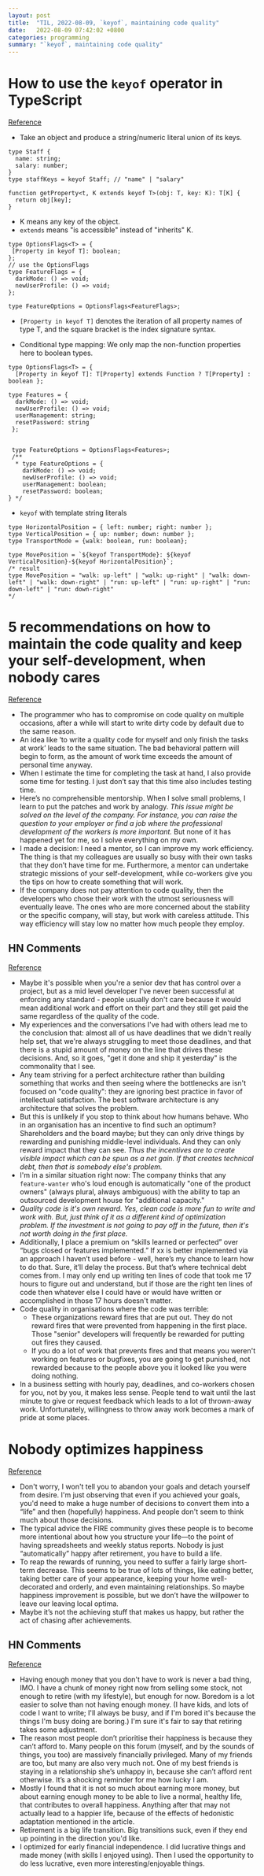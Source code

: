 ```yaml
---
layout: post
title:  "TIL, 2022-08-09, `keyof`, maintaining code quality"
date:   2022-08-09 07:42:02 +0800
categories: programming
summary: "`keyof`, maintaining code quality"
---
```


# How to use the `keyof` operator in TypeScript
[Reference](https://blog.logrocket.com/how-to-use-keyof-operator-typescript/)

- Take an object and produce a string/numeric literal union of its keys.

```
type Staff {
  name: string;
  salary: number;
}
type staffKeys = keyof Staff; // "name" | "salary"
```

```
function getProperty<t, K extends keyof T>(obj: T, key: K): T[K] {
  return obj[key];
}
```

- K means any key of the object.
- `extends` means "is accessible" instead of "inherits" K.

```
type OptionsFlags<T> = {
 [Property in keyof T]: boolean;
};
// use the OptionsFlags
type FeatureFlags = {
  darkMode: () => void;
  newUserProfile: () => void;
};

type FeatureOptions = OptionsFlags<FeatureFlags>;
```

- `[Property in keyof T]` denotes the iteration of all property names of type T, and the square bracket is the index signature syntax.

- Conditional type mapping: We only map the non-function properties here to boolean types.

```
type OptionsFlags<T> = {
  [Property in keyof T]: T[Property] extends Function ? T[Property] : boolean };

type Features = {
  darkMode: () => void;
  newUserProfile: () => void;
  userManagement: string;
  resetPassword: string
 };


 type FeatureOptions = OptionsFlags<Features>;
 /**
  * type FeatureOptions = {
    darkMode: () => void;
    newUserProfile: () => void;
    userManagement: boolean;
    resetPassword: boolean;
} */
```

- `keyof` with template string literals

```
type HorizontalPosition = { left: number; right: number };
type VerticalPosition = { up: number; down: number };
type TransportMode = {walk: boolean, run: boolean};

type MovePosition = `${keyof TransportMode}: ${keyof VerticalPosition}-${keyof HorizontalPosition}`;
/* result
type MovePosition = "walk: up-left" | "walk: up-right" | "walk: down-left" | "walk: down-right" | "run: up-left" | "run: up-right" | "run: down-left" | "run: down-right"
*/
```

# 5 recommendations on how to maintain the code quality and keep your self-development, when nobody cares
[Reference](https://mkdev.me/posts/5-recommendations-on-how-to-maintain-the-code-quality-and-keep-your-self-development-when-nobody-cares)

- The programmer who has to compromise on code quality on multiple occasions, after a while will start to write dirty code by default due to the same reason.
- An idea like ‘to write a quality code for myself and only finish the tasks at work’ leads to the same situation. The bad behavioral pattern will begin to form, as the amount of work time exceeds the amount of personal time anyway.
- When I estimate the time for completing the task at hand, I also provide some time for testing. I just don’t say that this time also includes testing time.
- Here’s no comprehensible mentorship. When I solve small problems, I learn to put the patches and work by analogy. *This issue might be solved on the level of the company. For instance, you can raise the question to your employer or find a job where the professional development of the workers is more important.* But none of it has happened yet for me, so I solve everything on my own.
- I made a decision: I need a mentor, so I can improve my work efficiency. The thing is that my colleagues are usually so busy with their own tasks that they don’t have time for me. Furthermore, a mentor can undertake strategic missions of your self-development, while co-workers give you the tips on how to create something that will work.
- If the company does not pay attention to code quality, then the developers who chose their work with the utmost seriousness will eventually leave. The ones who are more concerned about the stability or the specific company, will stay, but work with careless attitude. This way efficiency will stay low no matter how much people they employ.

## HN Comments
[Reference](https://news.ycombinator.com/item?id=16365394)

- Maybe it's possible when you're a senior dev that has control over a project, but as a mid level developer I've never been successful at enforcing any standard - people usually don't care because it would mean additional work and effort on their part and they still get paid the same regardless of the quality of the code.
- My experiences and the conversations I've had with others lead me to the conclusion that: almost all of us have deadlines that we didn't really help set, that we're always struggling to meet those deadlines, and that there is a stupid amount of money on the line that drives these decisions. And, so it goes, "get it done and ship it yesterday" is the commonality that I see.
- Any team striving for a perfect architecture rather than building something that works and then seeing where the bottlenecks are isn't focused on "code quality": they are ignoring best practice in favor of intellectual satisfaction. The best software architecture is any architecture that solves the problem.
- But this is unlikely if you stop to think about how humans behave. Who in an organisation has an incentive to find such an optimum? Shareholders and the board maybe; but they can only drive things by rewarding and punishing middle-level individuals. And they can only reward impact that they can see. *Thus the incentives are to create visible impact which can be spun as a net gain. If that creates technical debt, then that is somebody else's problem.*
- I'm in a similar situation right now: The company thinks that any `feature-wanter` who's loud enough is automatically "one of the product owners" (always plural, always ambiguous) with the ability to tap an outsourced development house for "additional capacity."
- *Quality code is it's own reward. Yes, clean code is more fun to write and work with. But, just think of it as a different kind of optimization problem. If the investment is not going to pay off in the future, then it's not worth doing in the first place.*
- Additionally, I place a premium on “skills learned or perfected” over “bugs closed or features implemented.” If xx is better implemented via an approach I haven’t used before - well, here’s my chance to learn how to do that. Sure, it’ll delay the process. But that’s where technical debt comes from. I may only end up writing ten lines of code that took me 17 hours to figure out and understand, but if those are the right ten lines of code then whatever else I could have or would have written or accomplished in those 17 hours doesn't matter.
- Code quality in organisations where the code was terrible:
  - These organizations reward fires that are put out. They do not reward fires that were prevented from happening in the first place. Those "senior" developers will frequently be rewarded for putting out fires they caused.
  - If you do a lot of work that prevents fires and that means you weren't working on features or bugfixes, you are going to get punished, not rewarded because to the people above you it looked like you were doing nothing.
- In a business setting with hourly pay, deadlines, and co-workers chosen for you, not by you, it makes less sense. People tend to wait until the last minute to give or request feedback which leads to a lot of thrown-away work. Unfortunately, willingness to throw away work becomes a mark of pride at some places.

# Nobody optimizes happiness
[Reference](https://dynomight.net/happiness/)

- Don't worry, I won't tell you to abandon your goals and detach yourself from desire. I'm just observing that even if you achieved your goals, you'd need to make a huge number of decisions to convert them into a “life” and then (hopefully) happiness. And people don't seem to think much about those decisions.
- The typical advice the FIRE community gives these people is to become more intentional about how you structure your life—to the point of having spreadsheets and weekly status reports. Nobody is just “automatically” happy after retirement, you have to build a life.
- To reap the rewards of running, you need to suffer a fairly large short-term decrease. This seems to be true of lots of things, like eating better, taking better care of your appearance, keeping your home well-decorated and orderly, and even maintaining relationships. So maybe happiness improvement is possible, but we don’t have the willpower to leave our leaving local optima.
- Maybe it’s not the achieving stuff that makes us happy, but rather the act of chasing after achievements.

## HN Comments
[Reference](https://news.ycombinator.com/item?id=32266897)

- Having enough money that you don't have to work is never a bad thing, IMO. I have a chunk of money right now from selling some stock, not enough to retire (with my lifestyle), but enough for now. Boredom is a lot easier to solve than not having enough money. (I have kids, and lots of code I want to write; I'll always be busy, and if I'm bored it's because the things I'm busy doing are boring.) I'm sure it's fair to say that retiring takes some adjustment.
- The reason most people don’t prioritise their happiness is because they can’t afford to. Many people on this forum (myself, and by the sounds of things, you too) are massively financially privileged. Many of my friends are too, but many are also very much not. One of my best friends is staying in a relationship she’s unhappy in, because she can’t afford rent otherwise. It’s a shocking reminder for me how lucky I am.
- Mostly I found that it is not so much about earning more money, but about earning enough money to be able to live a normal, healthy life, that contributes to overall happiness. Anything after that may not actually lead to a happier life, because of the effects of hedonistic adaptation mentioned in the article.
- Retirement is a big life transition. Big transitions suck, even if they end up pointing in the direction you'd like.
- I optimized for early financial independence. I did lucrative things and made money (with skills I enjoyed using). Then I used the opportunity to do less lucrative, even more interesting/enjoyable things.
